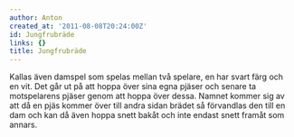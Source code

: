 ```yaml
---
author: Anton
created_at: '2011-08-08T20:24:00Z'
id: Jungfrubräde
links: {}
title: Jungfrubräde
---
```


Kallas även damspel som spelas mellan två spelare, en har svart färg och en vit. Det går ut på att
hoppa över sina egna pjäser och senare ta motspelarens pjäser genom att hoppa över dessa. Namnet
kommer sig av att då en pjäs kommer över till andra sidan brädet så förvandlas den till en dam och
kan då även hoppa snett bakåt och inte endast snett framåt som annars.
